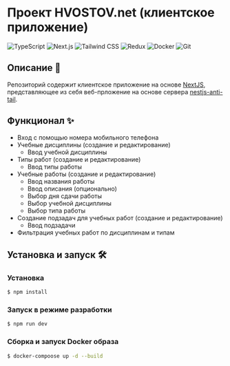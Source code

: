 # Проект HVOSTOV.net (клиентское приложение)

![TypeScript](https://img.shields.io/badge/TypeScript-3178C6?style=for-the-badge&logo=typescript&logoColor=white)
![Next.js](https://img.shields.io/badge/Next.js-000000?style=for-the-badge&logo=nextdotjs&logoColor=white)
![Tailwind CSS](https://img.shields.io/badge/Tailwind_CSS-06B6D4?style=for-the-badge&logo=tailwind-css&logoColor=white)
![Redux](https://img.shields.io/badge/Redux-764ABC?style=for-the-badge&logo=redux&logoColor=white)
![Docker](https://img.shields.io/badge/Docker-2496ED?style=for-the-badge&logo=docker&logoColor=white)
![Git](https://img.shields.io/badge/Git-F05032?style=for-the-badge&logo=git&logoColor=white)

## Описание 📖

Репозиторий содержит клиентское приложение на основе [NextJS](https://nextjs.org/), представляющее из себя веб-прложение на основе сервера [nestjs-anti-tail](https://github.com/mkstas/hvostov.net-api).

## Функционал ✨

- Вход с помощью номера мобильного телефона
- Учебные дисциплины (создание и редактирование)
  - Ввод учебной дисциплины
- Типы работ (создание и редактирование)
  - Ввод типы работы
- Учебные работы (создание и редактирование)
  - Ввод названия работы
  - Ввод описания (опционально)
  - Выбор дня сдачи работы
  - Выбор учебной дисциплины
  - Выбор типа работы
- Создание подзадач для учебных работ (создание и редактирование)
  - Ввод подзадачи
- Фильтрация учебных работ по дисциплинам и типам

## Установка и запуск 🛠️

### Установка

```bash
$ npm install
```

### Запуск в режиме разработки

```bash
$ npm run dev
```

### Сборка и запуск Docker образа

```bash
$ docker-compoose up -d --build
```
